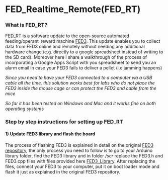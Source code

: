 # FED_Realtime_Remote(FED_RT)
### What is FED_RT?
FED_RT is a software update to the open-source automated feeding/operant_reward machine [FED3](https://github.com/KravitzLabDevices/FED3/wiki). This update enables you to collect data from FED3 online and remotely without needing any additional hardware change.(e.g. directly to a google spreadsheet instead of writing to the SD card). Moreover here I share a walkthrough of the process of incorporating a Google Apps Script with you spreadsheet to send you an alarm email in case your FED3 fails to deliver a pellet (i.e jamming happens)

*Since you need to have your FED3 connected to a computer via a USB cable all the time, this solution works best for labs who do not place the FED3 inside the mouse cage or can protect the FED3 and cable from the mice*

*So far it has been tested on Windows and Mac and it works fine on both operating systems*

### Step by step instructions for setting up FED_RT
#### 1) Update FED3 library and flash the board
The process of  flashing FED3 is explained in detail on the original [FED3 repository](https://github.com/KravitzLabDevices/FED3_library), the only process you need to follow is to go to your Arduino library folder, find the FED3 library and in folder */scr* replace the FED3.h and FED3.cpp files with files provided here [FED3_Library](https://github.com/Htbibalan/FED_RT/tree/main/source/FED3_Library). 
After replacing the files,  connect your FED3 to your computer, put it on boot loader mode and flash it just as explained in the original FED3 repository. 

#### 



